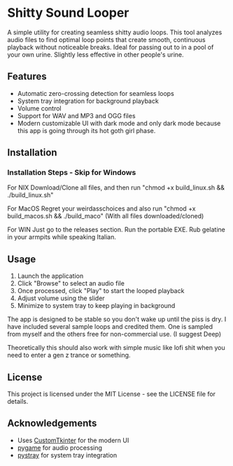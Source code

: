 # Shitty Sound Looper

A simple utility for creating seamless shitty audio loops. This tool analyzes audio files to find optimal loop points that create smooth, continuous playback without noticeable breaks. Ideal for passing out to in a pool of your own urine. Slightly less effective in other people's urine.

## Features

- Automatic zero-crossing detection for seamless loops
- System tray integration for background playback
- Volume control
- Support for WAV and MP3 and OGG files
- Modern customizable UI with dark mode and only dark mode because this app is going through its hot goth girl phase.

## Installation

### Installation Steps - Skip for Windows

For NIX
Download/Clone all files, and then run "chmod +x build_linux.sh && ./build_linux.sh"

For MacOS
Regret your weirdasschoices and also run "chmod +x build_macos.sh && ./build_maco"
(With all files downloaded/cloned)

For WIN
Just go to the releases section. Run the portable EXE. Rub gelatine in your armpits while speaking Italian.

## Usage

1. Launch the application
2. Click "Browse" to select an audio file
3. Once processed, click "Play" to start the looped playback
4. Adjust volume using the slider
5. Minimize to system tray to keep playing in background

The app is designed to be stable so you don't wake up until the piss is dry. 
I have included several sample loops and credited them.
One is sampled from myself and the others free for non-commercial use.
(I suggest Deep)

Theoretically this should also work with simple music like lofi shit when you need to enter a gen z trance or something. 

## License

This project is licensed under the MIT License - see the LICENSE file for details.

## Acknowledgements

- Uses [CustomTkinter](https://github.com/TomSchimansky/CustomTkinter) for the modern UI
- [pygame](https://www.pygame.org/) for audio processing
- [pystray](https://github.com/moses-palmer/pystray) for system tray integration
